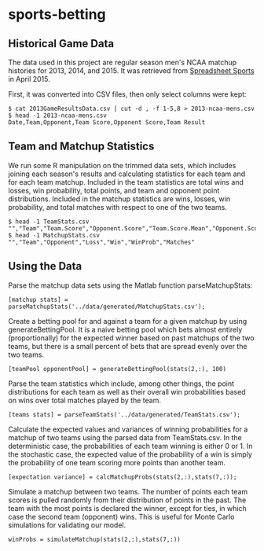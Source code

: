 # sports-betting

## Historical Game Data

The data used in this project are regular season men's NCAA matchup histories for 2013, 2014, and 2015. It was retrieved from [Spreadsheet Sports](https://www.spreadsheet-sports.com/blog/ncaa-basketball/) in April 2015.

First, it was converted into CSV files, then only select columns were kept:

```
$ cat 2013GameResultsData.csv | cut -d , -f 1-5,8 > 2013-ncaa-mens.csv
$ head -1 2013-ncaa-mens.csv
Date,Team,Opponent,Team Score,Opponent Score,Team Result
```

## Team and Matchup Statistics

We run some R manipulation on the trimmed data sets, which includes joining each season's results and calculating statistics for each team and for each team matchup. Included in the team statistics are total wins and losses, win probability, total points, and team and opponent point distributions. Included in the matchup statistics are wins, losses, win probability, and total matches with respect to one of the two teams.

```
$ head -1 TeamStats.csv
"","Team","Team.Score","Opponent.Score","Team.Score.Mean","Opponent.Score.Mean","Team.Score.Var","Opponent.Score.Var","Loss","Win","WinProb","Matches"
$ head -1 MatchupStats.csv
"","Team","Opponent","Loss","Win","WinProb","Matches"
```

## Using the Data

Parse the matchup data sets using the Matlab function parseMatchupStats:

```
[matchup stats] = parseMatchupStats('../data/generated/MatchupStats.csv');
```

Create a betting pool for and against a team for a given matchup by using generateBettingPool. It is a naive betting pool which bets almost entirely (proportionally) for the expected winner based on past matchups of the two teams, but there is a small percent of bets that are spread evenly over the two teams.

```
[teamPool opponentPool] = generateBettingPool(stats(2,:), 100)
```

Parse the team statistics which include, among other things, the point distributions for each team as well as their overall win probabilities based on wins over total matches played by the team.

```
[teams stats] = parseTeamStats('../data/generated/TeamStats.csv');
```

Calculate the expected values and variances of winning probabilities for a matchup of two teams using the parsed data from TeamStats.csv. In the deterministic case, the probabilities of each team winning is either 0 or 1. In the stochastic case, the expected value of the probability of a win is simply the probability of one team scoring more points than another team.

```
[expectation variance] = calcMatchupProbs(stats(2,:),stats(7,:));
```
Simulate a matchup between two teams. The number of points each team scores is pulled randomly from their distribution of points in the past. The team with the most points is declared the winner, except for ties, in which case the second team (opponent) wins. This is useful for Monte Carlo simulations for validating our model.

```
winProbs = simulateMatchup(stats(2,:),stats(7,:))
```
